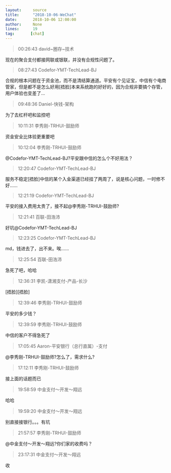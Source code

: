 ```yaml
---
layout:     source 
title:      "2018-10-06-WeChat"
date:       2018-10-06 12:00:00
author:     None
lines:      19 
tag:       [chat]
---
```

> 00:26:43  david~圈存~技术  
   
现在的聚合支付都接网联或银联，并没有合规性问题了。  
   
> 08:27:43  Codefor-YMT-TechLead-BJ  
   
合规的根本问题在于资金池，而不是清结算通道。平安有个见证宝，中信有个电商管家，但是都不是怎么好用[捂脸]本来系统跑的好好的，因为合规非要搞个存管，用户体验也变差了…  
   
> 09:48:36  Daniel-快钱-架构  
   
为了去杠杆吧和监控吧  
   
> 10:11:31  李秀刚-TRHUI-鼓励师  
   
资金安全比体验更重要吧  
   
> 10:12:04  李秀刚-TRHUI-鼓励师  
   
@Codefor-YMT-TechLead-BJ?平安跟中信的怎么个不好用法？  
   
> 12:20:47  Codefor-YMT-TechLead-BJ  
   
服务不稳定[捂脸]中信的某个入金渠道已经挂了两周了，说是核心问题，一时修不好……  
   
> 12:21:19  Codefor-YMT-TechLead-BJ  
   
平安的接入费用太贵了，接不起@李秀刚-TRHUI-鼓励师?  
   
> 12:21:41  百联-田浩沛  
   
好坑@Codefor-YMT-TechLead-BJ  
   
> 12:23:25  Codefor-YMT-TechLead-BJ  
   
md，钱进去了，出不来。唉……  
   
> 12:25:54  百联-田浩沛  
   
急死了吧，哈哈  
   
> 12:36:31  李凯-潇湘支付-产品-长沙  
   
[捂脸][捂脸]  
   
> 12:39:46  李秀刚-TRHUI-鼓励师  
   
平安的多少钱？  
   
> 12:39:59  李秀刚-TRHUI-鼓励师  
   
中信的客户不得急死了  
   
> 17:05:45  Aaron-平安银行（总行直属）-支付  
   
@李秀刚-TRHUI-鼓励师?怎么了，需求什么?  
   
> 17:12:11  李秀刚-TRHUI-鼓励师  
   
接上面的话题而已  
   
> 19:58:59  中金支付～开发～翔远  
   
哈哈  
   
> 19:59:20  中金支付～开发～翔远  
   
别直接接银行。。。有坑  
   
> 21:57:57  李秀刚-TRHUI-鼓励师  
   
@中金支付～开发～翔远?你们家的收费吗？  
   
> 23:17:31  中金支付～开发～翔远  
   
收  
   
